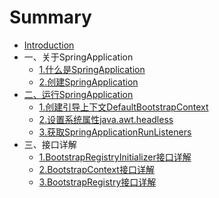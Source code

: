 # Summary

* [Introduction](README.md)
* 一、关于SpringApplication
    * [1.什么是SpringApplication](ch01/什么是SpringApplication.md)
    * [2.创建SpringApplication](ch01/创建SpringApplication.md)
* [二、运行SpringApplication](ch02/run.md)
    * [1.创建引导上下文DefaultBootstrapContext](ch02/DefaultBootstrapContext.md)
    * [2.设置系统属性java.awt.headless](ch02/systemProperty.md)
    * [3.获取SpringApplicationRunListeners](ch02/SpringApplicationRunListeners.md)
* 三、接口详解
    * [1.BootstrapRegistryInitializer接口详解](interface/BootstrapRegistryInitializer.md)
    * [2.BootstrapContext接口详解](interface/BootstrapContext.md)
    * [3.BootstrapRegistry接口详解](interface/BootstrapRegistry.md)

